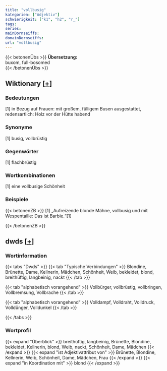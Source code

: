 ```yaml
---
title: "vollbusig"
kategorien: ["Adjektiv"]
schwierigkeit: ["k1", "h2", "r_"]
tags:
series:
mainDornseiffs:
domainDornseiffs:
url: "vollbusig"
---
```


{{< betonenÜbs >}}
**Übersetzung:**  
buxom, full-bosomed  
{{< /betonenÜbs >}}

## Wiktionary [[+](https://de.wiktionary.org/wiki/vollbusig)]

### Bedeutungen
[1] in Bezug auf Frauen: mit großem, fülligem Busen ausgestattet, redensartlich: Holz vor der Hütte habend  

### Synonyme
[1] busig, vollbrüstig  

### Gegenwörter
[1] flachbrüstig  

### Wortkombinationen
[1] eine vollbusige Schönheit  

### Beispiele
{{< betonenZB >}}
[1] „Aufreizende blonde Mähne, vollbusig und mit Wespentaille: Das ist Barbie.“[1]  

{{< /betonenZB >}}


## dwds [[+](https://www.dwds.de/wb/vollbusig)]

### Wortinformation
{{< tabs "Dwds" >}}
{{< tab "Typische Verbindungen" >}}
Blondine, Brünette, Dame, Kellnerin, Mädchen, Schönheit, Weib, bekleidet, blond, breithüftig, langbeinig, nackt
{{< /tab >}}

{{< tab "alphabetisch vorangehend" >}}
Vollbürger, vollbrüstig, vollbringen, Vollbremsung, Vollbrache
{{< /tab >}}

{{< tab "alphabetisch vorangehend" >}}
Volldampf, Volldraht, Volldruck, Volldünger, Volldunkel
{{< /tab >}}

{{< /tabs >}}

### Wortprofil
{{< expand "Überblick" >}} breithüftig, langbeinig, Brünette, Blondine, bekleidet, Kellnerin, blond, Weib, nackt, Schönheit, Dame, Mädchen {{< /expand >}}
{{< expand "ist Adjektivattribut von" >}} Brünette, Blondine, Kellnerin, Weib, Schönheit, Dame, Mädchen, Frau {{< /expand >}}
{{< expand "in Koordination mit" >}} blond {{< /expand >}}

